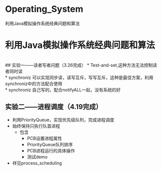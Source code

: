 # Operating_System
利用Java模拟操作系统经典问题和算法

# 利用Java模拟操作系统经典问题和算法
<br>
## 实验一——读者写者问题（3.26完成）
    * Test-and-set,这种方法无法控制读者同时读<br>
    * synchroniz 可以实现同步读，读写互斥，写写互斥，这种是最佳方案，利用synchroniz中的方法配合使用<br>
    * synchroniz 自己写的，配合notifyALL一起，没有系统的好<br>

## 实验二——进程调度（4.19完成）
 * 利用PriorityQueue，实现优先级队列，完成进程调度<br>
 * 始终保持只执行队首进程<br>
   * 包含<br>
        *  PCB设置进程属性<br>
        *  PriorityQueue队列排序<br>
        *  PCB进程运行的具体操作<br>
        *  测试demo<br>
 * 祥见process_scheduling<br>
 
